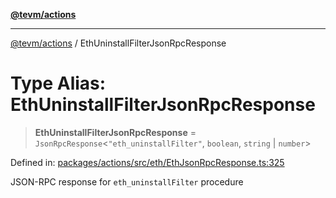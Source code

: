 [**@tevm/actions**](../README.md)

***

[@tevm/actions](../globals.md) / EthUninstallFilterJsonRpcResponse

# Type Alias: EthUninstallFilterJsonRpcResponse

> **EthUninstallFilterJsonRpcResponse** = `JsonRpcResponse`\<`"eth_uninstallFilter"`, `boolean`, `string` \| `number`\>

Defined in: [packages/actions/src/eth/EthJsonRpcResponse.ts:325](https://github.com/evmts/tevm-monorepo/blob/main/packages/actions/src/eth/EthJsonRpcResponse.ts#L325)

JSON-RPC response for `eth_uninstallFilter` procedure
